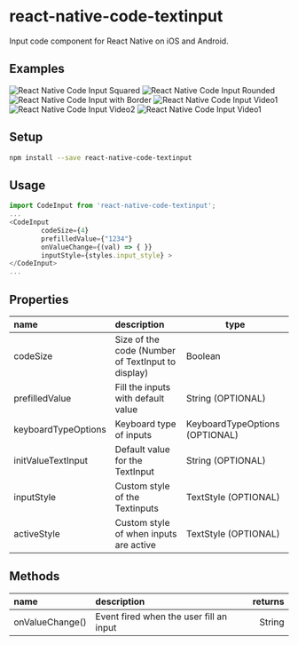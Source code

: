 
# react-native-code-textinput
Input code component for React Native on iOS and Android.

## Examples

![React Native Code Input Squared](https://res.cloudinary.com/dehgyoegg/image/upload/v1591659890/screenshots/Screenshot_2020-06-09_at_02.39.41_nf7o8f.png)
![React Native Code Input Rounded](https://res.cloudinary.com/dehgyoegg/image/upload/v1591659890/screenshots/Screenshot_2020-06-09_at_02.41.46_vcta3v.png)
![React Native Code Input with Border](https://res.cloudinary.com/dehgyoegg/image/upload/v1591659890/screenshots/Screenshot_2020-06-09_at_02.42.24_wytihr.png)
![React Native Code Input Video1](https://res.cloudinary.com/dehgyoegg/image/upload/v1591660438/screenshots/Screen-Recording-2020-06-09-at-02.42.40_xtcfbm.gif) 
![React Native Code Input Video2](https://res.cloudinary.com/dehgyoegg/image/upload/v1591660437/screenshots/Screen-Recording-2020-06-09-at-02.40.44_kh0hu4.gif) 
![React Native Code Input Video1](https://res.cloudinary.com/dehgyoegg/image/upload/v1591660437/screenshots/Screen-Recording-2020-06-09-at-02.43.37_vtukut.gif) 

## Setup

```bash
npm install --save react-native-code-textinput
```

## Usage

```javascript
import CodeInput from 'react-native-code-textinput';
...
<CodeInput 
        codeSize={4} 
        prefilledValue={"1234"}  
        onValueChange={(val) => { }} 
        inputStyle={styles.input_style} >
</CodeInput>
...
```
## Properties

 name                  | description                                         | type     
:--------------------- |:--------------------------------------------------- | --------
 codeSize              | Size of the code (Number of TextInput to display)   |   Boolean
 prefilledValue        | Fill the inputs with default value                  |   String (OPTIONAL) 
 keyboardTypeOptions   | Keyboard type of inputs                             |   KeyboardTypeOptions (OPTIONAL)
 initValueTextInput    | Default value for the TextInput                     |   String (OPTIONAL)
 inputStyle            | Custom style of the Textinputs                      |   TextStyle (OPTIONAL) 
 activeStyle           | Custom style of when inputs are active              |   TextStyle (OPTIONAL) 

## Methods

 name            | description                                        | returns
:--------------  |:-------------------------------------------------- | -------:
 onValueChange() | Event fired when the user fill an input            |  String 